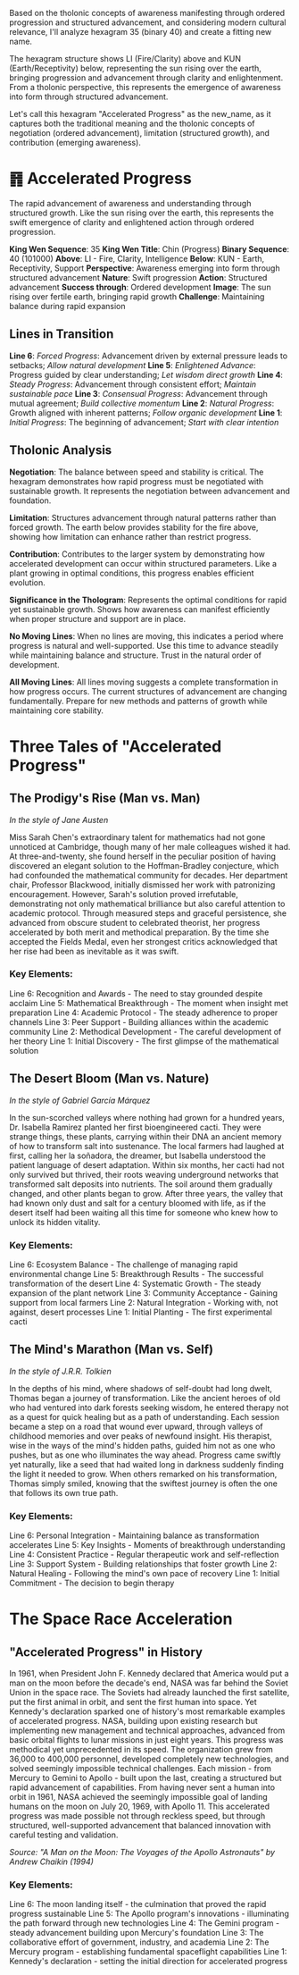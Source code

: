 Based on the tholonic concepts of awareness manifesting through ordered progression and structured advancement, and considering modern cultural relevance, I'll analyze hexagram 35 (binary 40) and create a fitting new name.

The hexagram structure shows LI (Fire/Clarity) above and KUN (Earth/Receptivity) below, representing the sun rising over the earth, bringing progression and advancement through clarity and enlightenment. From a tholonic perspective, this represents the emergence of awareness into form through structured advancement.

Let's call this hexagram "Accelerated Progress" as the new_name, as it captures both the traditional meaning and the tholonic concepts of negotiation (ordered advancement), limitation (structured growth), and contribution (emerging awareness).

# ䷢ Accelerated Progress

The rapid advancement of awareness and understanding through structured growth. Like the sun rising over the earth, this represents the swift emergence of clarity and enlightened action through ordered progression.


**King Wen Sequence**: 35
**King Wen Title**: Chin (Progress)
**Binary Sequence**: 40 (101000)
**Above**: LI - Fire, Clarity, Intelligence
**Below**: KUN - Earth, Receptivity, Support
**Perspective**: Awareness emerging into form through structured advancement
**Nature**: Swift progression
**Action**: Structured advancement
**Success through**: Ordered development
**Image**: The sun rising over fertile earth, bringing rapid growth
**Challenge**: Maintaining balance during rapid expansion

## Lines in Transition
**Line 6**: *Forced Progress*: Advancement driven by external pressure leads to setbacks; *Allow natural development*
**Line 5**: *Enlightened Advance*: Progress guided by clear understanding; *Let wisdom direct growth*
**Line 4**: *Steady Progress*: Advancement through consistent effort; *Maintain sustainable pace*
**Line 3**: *Consensual Progress*: Advancement through mutual agreement; *Build collective momentum*
**Line 2**: *Natural Progress*: Growth aligned with inherent patterns; *Follow organic development*
**Line 1**: *Initial Progress*: The beginning of advancement; *Start with clear intention*

## Tholonic Analysis
**Negotiation**: The balance between speed and stability is critical. The hexagram demonstrates how rapid progress must be negotiated with sustainable growth. It represents the negotiation between advancement and foundation.

**Limitation**: Structures advancement through natural patterns rather than forced growth. The earth below provides stability for the fire above, showing how limitation can enhance rather than restrict progress.

**Contribution**: Contributes to the larger system by demonstrating how accelerated development can occur within structured parameters. Like a plant growing in optimal conditions, this progress enables efficient evolution.

**Significance in the Thologram**: Represents the optimal conditions for rapid yet sustainable growth. Shows how awareness can manifest efficiently when proper structure and support are in place.

**No Moving Lines**: When no lines are moving, this indicates a period where progress is natural and well-supported. Use this time to advance steadily while maintaining balance and structure. Trust in the natural order of development.

**All Moving Lines**: All lines moving suggests a complete transformation in how progress occurs. The current structures of advancement are changing fundamentally. Prepare for new methods and patterns of growth while maintaining core stability.
# Three Tales of "Accelerated Progress"

## The Prodigy's Rise (Man vs. Man)
*In the style of Jane Austen*

Miss Sarah Chen's extraordinary talent for mathematics had not gone unnoticed at Cambridge, though many of her male colleagues wished it had. At three-and-twenty, she found herself in the peculiar position of having discovered an elegant solution to the Hoffman-Bradley conjecture, which had confounded the mathematical community for decades. Her department chair, Professor Blackwood, initially dismissed her work with patronizing encouragement. However, Sarah's solution proved irrefutable, demonstrating not only mathematical brilliance but also careful attention to academic protocol. Through measured steps and graceful persistence, she advanced from obscure student to celebrated theorist, her progress accelerated by both merit and methodical preparation. By the time she accepted the Fields Medal, even her strongest critics acknowledged that her rise had been as inevitable as it was swift.

### Key Elements:
Line 6: Recognition and Awards - The need to stay grounded despite acclaim
Line 5: Mathematical Breakthrough - The moment when insight met preparation
Line 4: Academic Protocol - The steady adherence to proper channels
Line 3: Peer Support - Building alliances within the academic community
Line 2: Methodical Development - The careful development of her theory
Line 1: Initial Discovery - The first glimpse of the mathematical solution

## The Desert Bloom (Man vs. Nature)
*In the style of Gabriel García Márquez*

In the sun-scorched valleys where nothing had grown for a hundred years, Dr. Isabella Ramirez planted her first bioengineered cacti. They were strange things, these plants, carrying within their DNA an ancient memory of how to transform salt into sustenance. The local farmers had laughed at first, calling her la soñadora, the dreamer, but Isabella understood the patient language of desert adaptation. Within six months, her cacti had not only survived but thrived, their roots weaving underground networks that transformed salt deposits into nutrients. The soil around them gradually changed, and other plants began to grow. After three years, the valley that had known only dust and salt for a century bloomed with life, as if the desert itself had been waiting all this time for someone who knew how to unlock its hidden vitality.

### Key Elements:
Line 6: Ecosystem Balance - The challenge of managing rapid environmental change
Line 5: Breakthrough Results - The successful transformation of the desert
Line 4: Systematic Growth - The steady expansion of the plant network
Line 3: Community Acceptance - Gaining support from local farmers
Line 2: Natural Integration - Working with, not against, desert processes
Line 1: Initial Planting - The first experimental cacti

## The Mind's Marathon (Man vs. Self)
*In the style of J.R.R. Tolkien*

In the depths of his mind, where shadows of self-doubt had long dwelt, Thomas began a journey of transformation. Like the ancient heroes of old who had ventured into dark forests seeking wisdom, he entered therapy not as a quest for quick healing but as a path of understanding. Each session became a step on a road that wound ever upward, through valleys of childhood memories and over peaks of newfound insight. His therapist, wise in the ways of the mind's hidden paths, guided him not as one who pushes, but as one who illuminates the way ahead. Progress came swiftly yet naturally, like a seed that had waited long in darkness suddenly finding the light it needed to grow. When others remarked on his transformation, Thomas simply smiled, knowing that the swiftest journey is often the one that follows its own true path.

### Key Elements:
Line 6: Personal Integration - Maintaining balance as transformation accelerates
Line 5: Key Insights - Moments of breakthrough understanding
Line 4: Consistent Practice - Regular therapeutic work and self-reflection
Line 3: Support System - Building relationships that foster growth
Line 2: Natural Healing - Following the mind's own pace of recovery
Line 1: Initial Commitment - The decision to begin therapy
# The Space Race Acceleration

## "Accelerated Progress" in History

In 1961, when President John F. Kennedy declared that America would put a man on the moon before the decade's end, NASA was far behind the Soviet Union in the space race. The Soviets had already launched the first satellite, put the first animal in orbit, and sent the first human into space. Yet Kennedy's declaration sparked one of history's most remarkable examples of accelerated progress. NASA, building upon existing research but implementing new management and technical approaches, advanced from basic orbital flights to lunar missions in just eight years. This progress was methodical yet unprecedented in its speed. The organization grew from 36,000 to 400,000 personnel, developed completely new technologies, and solved seemingly impossible technical challenges. Each mission - from Mercury to Gemini to Apollo - built upon the last, creating a structured but rapid advancement of capabilities. From having never sent a human into orbit in 1961, NASA achieved the seemingly impossible goal of landing humans on the moon on July 20, 1969, with Apollo 11. This accelerated progress was made possible not through reckless speed, but through structured, well-supported advancement that balanced innovation with careful testing and validation.

*Source: "A Man on the Moon: The Voyages of the Apollo Astronauts" by Andrew Chaikin (1994)*

### Key Elements:
Line 6: The moon landing itself - the culmination that proved the rapid progress sustainable
Line 5: The Apollo program's innovations - illuminating the path forward through new technologies
Line 4: The Gemini program - steady advancement building upon Mercury's foundation
Line 3: The collaborative effort of government, industry, and academia
Line 2: The Mercury program - establishing fundamental spaceflight capabilities
Line 1: Kennedy's declaration - setting the initial direction for accelerated progress